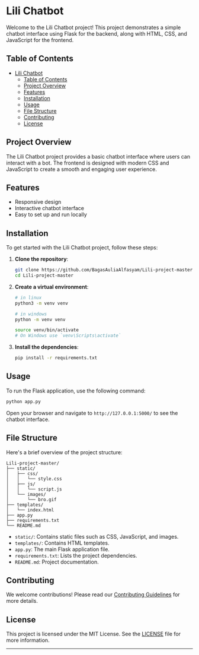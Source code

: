 # Lili Chatbot

Welcome to the Lili Chatbot project! This project demonstrates a simple chatbot interface using Flask for the backend, along with HTML, CSS, and JavaScript for the frontend.

## Table of Contents

-   [Lili Chatbot](#Lili-chatbot)
    -   [Table of Contents](#table-of-contents)
    -   [Project Overview](#project-overview)
    -   [Features](#features)
    -   [Installation](#installation)
    -   [Usage](#usage)
    -   [File Structure](#file-structure)
    -   [Contributing](#contributing)
    -   [License](#license)

## Project Overview

The Lili Chatbot project provides a basic chatbot interface where users can interact with a bot. The frontend is designed with modern CSS and JavaScript to create a smooth and engaging user experience.

## Features

-   Responsive design
-   Interactive chatbot interface
-   Easy to set up and run locally

## Installation

To get started with the Lili Chatbot project, follow these steps:

1. **Clone the repository**:

    ```sh
    git clone https://github.com/BagasAuliaAlfasyam/Lili-project-master.git
    cd Lili-project-master
    ```

2. **Create a virtual environment**:

    ```sh
    # in linux
    python3 -m venv venv

    # in windows
    python -m venv venv

    source venv/bin/activate
    # On Windows use `venv\Scripts\activate`
    ```

3. **Install the dependencies**:

    ```sh
    pip install -r requirements.txt
    ```

## Usage

To run the Flask application, use the following command:

```sh
python app.py
```

Open your browser and navigate to `http://127.0.0.1:5000/` to see the chatbot interface.

## File Structure

Here's a brief overview of the project structure:

```
Lili-project-master/
├── static/
│   ├── css/
│   │   └── style.css
│   ├── js/
│   │   └── script.js
│   └── images/
│       └── bro.gif
├── templates/
│   └── index.html
├── app.py
├── requirements.txt
└── README.md
```

-   `static/`: Contains static files such as CSS, JavaScript, and images.
-   `templates/`: Contains HTML templates.
-   `app.py`: The main Flask application file.
-   `requirements.txt`: Lists the project dependencies.
-   `README.md`: Project documentation.

## Contributing

We welcome contributions! Please read our [Contributing Guidelines](CONTRIBUTING.md) for more details.

## License

This project is licensed under the MIT License. See the [LICENSE](LICENSE) file for more information.

---
